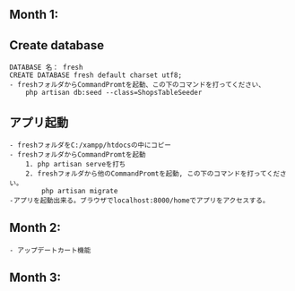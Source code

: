 ## Month 1:
## Create database
    DATABASE 名： fresh
    CREATE DATABASE fresh default charset utf8;
    - freshフォルダからCommandPromtを起動、この下のコマンドを打ってください、
        php artisan db:seed --class=ShopsTableSeeder
## アプリ起動
    - freshフォルダをC:/xampp/htdocsの中にコピー
    - freshフォルダからCommandPromtを起動
        1. php artisan serveを打ち
        2. freshフォルダから他のCommandPromtを起動, この下のコマンドを打ってください。
            php artisan migrate
    -アプリを起動出来る。ブラウザでlocalhost:8000/homeでアプリをアクセスする。

## Month 2:
    - アップデートカート機能

## Month 3:

